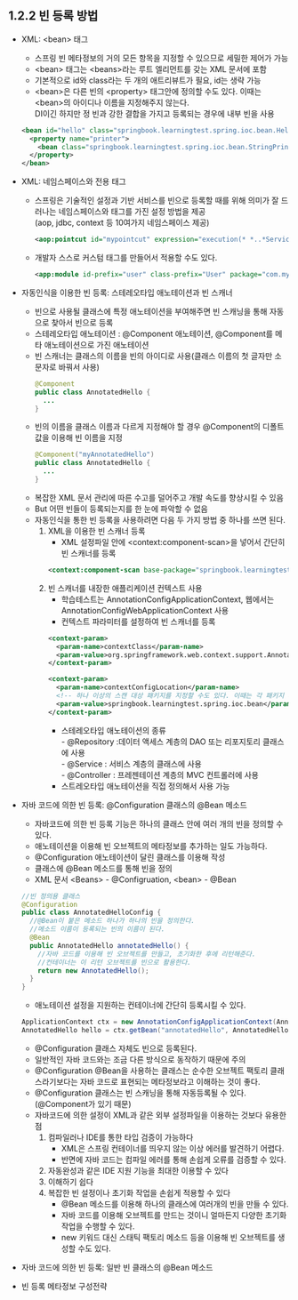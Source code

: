 ## 1.2.2 빈 등록 방법
- XML: \<bean> 태그
  + 스프링 빈 메타정보의 거의 모든 항목을 지정할 수 있으므로 세밀한 제어가 가능
  + \<bean> 태그는 \<beans>라는 루트 엘리먼트를 갖는 XML 문서에 포함
  + 기본적으로 id와 class라는 두 개의 애트리뷰트가 필요, id는 생략 가능
  + \<bean>은 다른 빈의 \<property> 태그안에 정의할 수도 있다. 이때는 \<bean>의 아이디나 이름을 지정해주지 않는다.  
    DI이긴 하지만 정 빈과 강한 결합을 가지고 등록되는 경우에 내부 빈을 사용
  ```xml
  <bean id="hello" class="springbook.learningtest.spring.ioc.bean.Hello">
    <property name="printer">
      <bean class="springbook.learningtest.spring.ioc.bean.StringPrinter" />
    </property>
  </bean>
  ```
  
- XML: 네임스페이스와 전용 태그
  + 스프링은 기술적인 설정과 기반 서비스를 빈으로 등록할 때를 위해 의미가 잘 드러나는 네임스페이스와 태그를 가진 설정 방법을 제공   
    (aop, jdbc, context 등 10여가지 네임스페이스 제공)
    ```xml
    <aop:pointcut id="mypointcut" expression="execution(* *..*ServiceImpl.upgrade&(..))" />
    ```
  + 개발자 스스로 커스텀 태그를 만들어서 적용할 수도 있다.
    ```xml
    <app:module id-prefix="user" class-prefix="User" package="com.mycompany.user" />
    ```
  
- 자동인식을 이용한 빈 등록: 스테레오타입 애노테이션과 빈 스캐너
  + 빈으로 사용될 클래스에 특정 애노테이션을 부여해주면 빈 스캐닝을 통해 자동으로 찾아서 빈으로 등록
  + 스테레오타입 애노테이션 : @Component 애노테이션, @Component를 메타 애노테이션으로 가진 애노테이션
  + 빈 스캐너는 클래스의 이름을 빈의 아이디로 사용(클래스 이름의 첫 글자만 소문자로 바꿔서 사용)
    ```java
    @Component
    public class AnnotatedHello {
      ...
    }
    ```
  + 빈의 이름을 클래스 이름과 다르게 지정해야 할 경우 @Component의 디폴트 값을 이용해 빈 이름을 지정
    ```java
    @Component("myAnnotatedHello")
    public class AnnotatedHello {
      ...
    }
    ```
  + 복잡한 XML 문서 관리에 따른 수고를 덜어주고 개발 속도를 향상시킬 수 있음
  + But 어떤 빈들이 등록되는지를 한 눈에 파악할 수 없음
  + 자동인식을 통한 빈 등록을 사용하려면 다음 두 가지 방법 중 하나를 쓰면 된다.
    1. XML을 이용한 빈 스캐너 등록
       * XML 설정파일 안에 \<context:component-scan>을 넣어서 간단히 빈 스캐너를 등록
       ```xml
       <context:component-scan base-package="springbook.learningtest.spring.ioc.bean" />
       ```
    2. 빈 스캐너를 내장한 애플리케이션 컨텍스트 사용
       * 학습테스트는 AnnotationConfigApplicationContext, 웹에서는 AnnotationConfigWebApplicationContext 사용
       * 컨텍스트 파라미터를 설정하여 빈 스캐너를 등록
       ```xml
       <context-param>
         <param-name>contextClass</param-name>
         <param-value>org.springframework.web.context.support.AnnotationConfigWebApplicationContext</param-value>
       </context-param>

       <context-param>
         <param-name>contextConfigLocation</param-name>
         <!-- 하나 이상의 스캔 대상 패키지를 지정할 수도 있다. 이때는 각 패키지 사이에 공백을 넣어주면 된다. -->
         <param-value>springbook.learningtest.spring.ioc.bean</param-value>
       </context-param>
       ```
       * 스테레오타입 애노테이션의 종류  
         \- @Repository :데이터 액세스 계층의 DAO 또는 리포지토리 클래스에 사용  
         \- @Service : 서비스 계층의 클래스에 사용  
         \- @Controller : 프레젠테이션 계층의 MVC 컨트롤러에 사용
       * 스트레오타입 애노테이션을 직접 정의해서 사용 가능

- 자바 코드에 의한 빈 등록: @Configuration 클래스의 @Bean 메소드
  + 자바코드에 의한 빈 등록 기능은 하나의 클래스 안에 여러 개의 빈을 정의할 수 있다.
  + 애노테이션을 이용해 빈 오브젝트의 메타정보를 추가하는 일도 가능하다.
  + @Configuration 애노테이션이 달린 클래스를 이용해 작성
  + 클래스에 @Bean 메소드를 통해 빈을 정의
  + XML 문서 \<Beans> - @Configruation, \<bean> - @Bean 
  ```java
  //빈 정의용 클래스
  @Configuration
  public class AnnotatedHelloConfig {
    //@Bean이 붙은 메소드 하나가 하나의 빈을 정의한다.
    //메소드 이름이 등록되는 빈의 이름이 된다.
    @Bean
    public AnnotatedHello annotatedHello() {
      //자바 코드를 이용해 빈 오브젝트를 만들고, 초기화한 후에 리턴해준다.
      //컨테이너는 이 리턴 오브젝트를 빈으로 활용한다.
      return new AnnotatedHello();
    }
  }
  ```
  + 애노테이션 설정을 지원하는 컨테이너에 간단히 등록시킬 수 있다.
  ```java
  ApplicationContext ctx = new AnnotationConfigApplicationContext(AnnotatedHelloConfig.class);
  AnnotatedHello hello = ctx.getBean("annotatedHello", AnnotatedHello.class);
  ```
  + @Configuration 클래스 자체도 빈으로 등록된다.
  + 일반적인 자바 코드와는 조금 다른 방식으로 동작하기 때문에 주의
  + @Configuration @Bean을 사용하는 클래스는 순수한 오브젝트 팩토리 클래스라기보다는 자바 코드로 표현되는 메타정보라고 이해하는 것이 좋다.
  + @Configuration 클래스는 빈 스캐닝을 통해 자동등록될 수 있다. (@Component가 있기 때문)
  + 자바코드에 의한 설정이 XML과 같은 외부 설정파일을 이용하는 것보다 유용한 점
    1. 컴파일러나 IDE를 통한 타입 검증이 가능하다
       * XML은 스프링 컨테이너를 띄우지 않는 이상 에러를 발견하기 어렵다.
       * 반면에 자바 코드는 컴파일 에러를 통해 손쉽게 오류를 검증할 수 있다.
    2. 자동완성과 같은 IDE 지원 기능을 최대한 이용할 수 있다
    3. 이해하기 쉽다
    4. 복잡한 빈 설정이나 초기화 작업을 손쉽게 적용할 수 있다
       * @Bean 메소드를 이용해 하나의 클래스에 여러개의 빈을 만들 수 있다.
       * 자바 코드를 이용해 오브젝트를 만드는 것이니 얼마든지 다양한 초기화 작업을 수행할 수 있다.
       * new 키워드 대신 스태틱 팩토리 메소드 등을 이용해 빈 오브젝트를 생성할 수도 있다.
- 자바 코드에 의한 빈 등록: 일반 빈 클래스의 @Bean 메소드
- 빈 등록 메타정보 구성전략